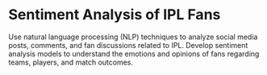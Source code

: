 # Sentiment Analysis of IPL Fans

Use natural language processing (NLP) techniques to analyze social media posts, comments, and fan discussions related to IPL. Develop sentiment analysis models to understand the emotions and opinions of fans regarding teams, players, and match outcomes.
